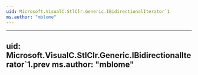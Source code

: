 ```yaml
---
uid: Microsoft.VisualC.StlClr.Generic.IBidirectionalIterator`1
ms.author: "mblome"
---
```


---
uid: Microsoft.VisualC.StlClr.Generic.IBidirectionalIterator`1.prev
ms.author: "mblome"
---
